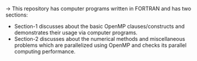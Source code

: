 -> This repository has computer programs written in FORTRAN and has two sections:
- Section-1 discusses about the basic OpenMP clauses/constructs and demonstrates their usage via computer programs.  
- Section-2 discusses about the numerical methods and miscellaneous problems which are parallelized using OpenMP and checks its parallel computing performance.   
